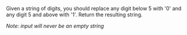 Given a string of digits, you should replace any digit below 5 with '0' and any digit 5 and above with '1'. Return the resulting string.

*Note: input will never be an empty string*